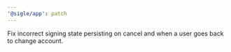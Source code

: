 ```yaml
---
'@sigle/app': patch
---
```


Fix incorrect signing state persisting on cancel and when a user goes back to change account.
